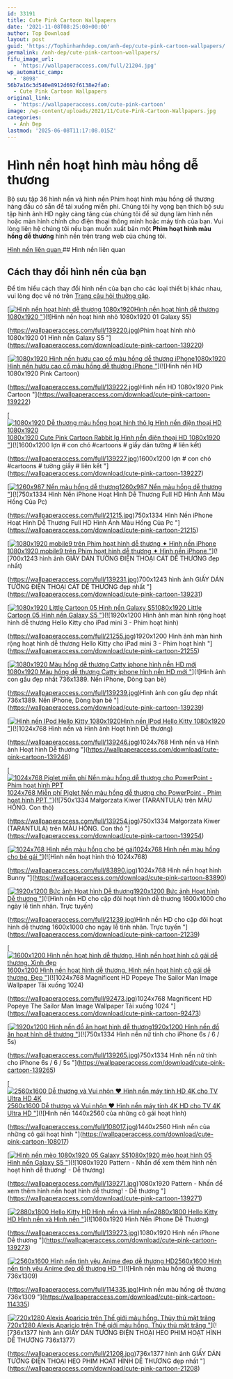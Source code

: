 ```yaml
---
id: 33191
title: Cute Pink Cartoon Wallpapers
date: '2021-11-08T08:25:08+00:00'
author: Top Download
layout: post
guid: 'https://Tophinhanhdep.com/anh-dep/cute-pink-cartoon-wallpapers/'
permalink: /anh-dep/cute-pink-cartoon-wallpapers/
fifu_image_url:
  - 'https://wallpaperaccess.com/full/21204.jpg'
wp_automatic_camp:
  - '8098'
56b7a16c3d540e8912d692f6138e2fa0:
  - Cute Pink Cartoon Wallpapers
original_link:
  - 'https://wallpaperaccess.com/cute-pink-cartoon'
image: /wp-content/uploads/2021/11/Cute-Pink-Cartoon-Wallpapers.jpg
categories:
  - Ảnh Đẹp
lastmod: '2025-06-08T11:17:08.015Z'
---
```

# Hình nền hoạt hình màu hồng dễ thương

Bộ sưu tập 36 hình nền và hình nền Phim hoạt hình màu hồng dễ thương hàng đầu có sẵn để tải xuống miễn phí. Chúng tôi hy vọng bạn thích bộ sưu tập hình ảnh HD ngày càng tăng của chúng tôi để sử dụng làm hình nền hoặc màn hình chính cho điện thoại thông minh hoặc máy tính của bạn. Vui lòng liên hệ chúng tôi nếu bạn muốn xuất bản một **Phim hoạt hình màu hồng dễ thương** hình nền trên trang web của chúng tôi.

[Hình nền liên quan ](#related) ## Hình nền liên quan

## Cách thay đổi hình nền của bạn

Để tìm hiểu cách thay đổi hình nền của bạn cho các loại thiết bị khác nhau, vui lòng đọc về nó trên [Trang câu hỏi thường gặp](https://tophinhanhdep.com/faq/).

  
[[![Hình nền hoạt hình dễ thương 1080x1920](https://wallpaperaccess.com/full/21204.jpg)Hình nền hoạt hình dễ thương 1080x1920 "](https://wallpaperaccess.com/download/cute-pink-cartoon-21204)](![Hình nền hoạt hình nhỏ 1080x1920 01 Galaxy S5)

(https://wallpaperaccess.com/full/139220.jpg)Phim hoạt hình nhỏ 1080x1920 01 Hình nền Galaxy S5 "](https://wallpaperaccess.com/download/cute-pink-cartoon-139220)

[[![1080x1920 Hình nền hươu cao cổ màu hồng dễ thương iPhone](https://wallpaperaccess.com/full/114399.jpg)1080x1920 Hình nền hươu cao cổ màu hồng dễ thương iPhone "](https://wallpaperaccess.com/download/cute-pink-cartoon-114399)](![Hình nền HD 1080x1920 Pink Cartoon)

(https://wallpaperaccess.com/full/139222.jpg)Hình nền HD 1080x1920 Pink Cartoon "](https://wallpaperaccess.com/download/cute-pink-cartoon-139222)

[[![1080x1920 Dễ thương màu hồng hoạt hình thỏ lg Hình nền điện thoại HD 1080x1920](https://wallpaperaccess.com/full/139226.jpg)1080x1920 Cute Pink Cartoon Rabbit lg Hình nền điện thoại HD 1080x1920 "](https://wallpaperaccess.com/download/cute-pink-cartoon-139226)](![1600x1200 lợn # con chó #cartoons # giấy dán tường # liên kết)

(https://wallpaperaccess.com/full/139227.jpg)1600x1200 lợn # con chó #cartoons # tường giấy # liên kết "](https://wallpaperaccess.com/download/cute-pink-cartoon-139227)

[[![1260x987 Nền màu hồng dễ thương](https://wallpaperaccess.com/full/139228.jpg)1260x987 Nền màu hồng dễ thương "](https://wallpaperaccess.com/download/cute-pink-cartoon-139228)](![750x1334 Hình Nền iPhone Hoạt Hình Dễ Thương Full HD Hình Ảnh Màu Hồng Của Pc)

(https://wallpaperaccess.com/full/21215.jpg)750x1334 Hình Nền iPhone Hoạt Hình Dễ Thương Full HD Hình Ảnh Màu Hồng Của Pc "](https://wallpaperaccess.com/download/cute-pink-cartoon-21215)

[[![1080x1920 mobile9 trên Phim hoạt hình dễ thương ✦ Hình nền iPhone](https://wallpaperaccess.com/full/21191.jpg)1080x1920 mobile9 trên Phim hoạt hình dễ thương ✦ Hình nền iPhone "](https://wallpaperaccess.com/download/cute-pink-cartoon-21191)](![700x1243 hình ảnh GIẤY DÁN TƯỜNG ĐIỆN THOẠI CÁT DỄ THƯƠNG đẹp nhất)

(https://wallpaperaccess.com/full/139231.jpg)700x1243 hình ảnh GIẤY DÁN TƯỜNG ĐIỆN THOẠI CÁT DỄ THƯƠNG đẹp nhất "](https://wallpaperaccess.com/download/cute-pink-cartoon-139231)

[[![1080x1920 Little Cartoon 05 Hình nền Galaxy S5](https://wallpaperaccess.com/full/139232.jpg)1080x1920 Little Cartoon 05 Hình nền Galaxy S5 "](https://wallpaperaccess.com/download/cute-pink-cartoon-139232)](![1920x1200 Hình ảnh màn hình rộng hoạt hình dễ thương Hello Kitty cho iPad mini 3 - Phim hoạt hình)

(https://wallpaperaccess.com/full/21255.jpg)1920x1200 Hình ảnh màn hình rộng hoạt hình dễ thương Hello Kitty cho iPad mini 3 - Phim hoạt hình "](https://wallpaperaccess.com/download/cute-pink-cartoon-21255)

[[![1080x1920 Màu hồng dễ thương Catty iphone hình nền HD mới](https://wallpaperaccess.com/full/139236.jpg)1080x1920 Màu hồng dễ thương Catty iphone hình nền HD mới "](https://wallpaperaccess.com/download/cute-pink-cartoon-139236)](![Hình ảnh con gấu đẹp nhất 736x1389.  Nền iPhone, Dòng bạn bè)

(https://wallpaperaccess.com/full/139239.jpg)Hình ảnh con gấu đẹp nhất 736x1389. Nền iPhone, Dòng bạn bè "](https://wallpaperaccess.com/download/cute-pink-cartoon-139239)

[[![Hình nền IPod Hello Kitty 1080x1920](https://wallpaperaccess.com/full/139245.jpg)Hình nền IPod Hello Kitty 1080x1920 "](https://wallpaperaccess.com/download/cute-pink-cartoon-139245)](![1024x768 Hình nền và Hình ảnh Hoạt hình Dễ thương)

(https://wallpaperaccess.com/full/139246.jpg)1024x768 Hình nền và Hình ảnh Hoạt hình Dễ thương "](https://wallpaperaccess.com/download/cute-pink-cartoon-139246)

[[![1024x768 Piglet miễn phí Nền màu hồng dễ thương cho PowerPoint - Phim hoạt hình PPT](https://wallpaperaccess.com/full/139249.jpg)1024x768 Miễn phí Piglet Nền màu hồng dễ thương cho PowerPoint - Phim hoạt hình PPT "](https://wallpaperaccess.com/download/cute-pink-cartoon-139249)](![750x1334 Małgorzata Kiwer (TARANTULA) trên MÀU HỒNG.  Con thỏ)

(https://wallpaperaccess.com/full/139254.jpg)750x1334 Małgorzata Kiwer (TARANTULA) trên MÀU HỒNG. Con thỏ "](https://wallpaperaccess.com/download/cute-pink-cartoon-139254)

[[![1024x768 Hình nền màu hồng cho bé gái](https://wallpaperaccess.com/full/139255.jpg)1024x768 Hình nền màu hồng cho bé gái "](https://wallpaperaccess.com/download/cute-pink-cartoon-139255)](![Hình nền hoạt hình thỏ 1024x768)

(https://wallpaperaccess.com/full/83890.jpg)1024x768 Hình nền hoạt hình Bunny "](https://wallpaperaccess.com/download/cute-pink-cartoon-83890)

[[![1920x1200 Bức ảnh Hoạt hình Dễ thương](https://wallpaperaccess.com/full/105852.jpg)1920x1200 Bức ảnh Hoạt hình Dễ thương "](https://wallpaperaccess.com/download/cute-pink-cartoon-105852)](![Hình nền HD cho cặp đôi hoạt hình dễ thương 1600x1000 cho ngày lễ tình nhân.  Trực tuyến)

(https://wallpaperaccess.com/full/21239.jpg)Hình nền HD cho cặp đôi hoạt hình dễ thương 1600x1000 cho ngày lễ tình nhân. Trực tuyến "](https://wallpaperaccess.com/download/cute-pink-cartoon-21239)

[[![1600x1200 Hình nền hoạt hình dễ thương, Hình nền hoạt hình cô gái dễ thương.  Xinh đẹp](https://wallpaperaccess.com/full/139262.jpg)1600x1200 Hình nền hoạt hình dễ thương, Hình nền hoạt hình cô gái dễ thương. Đẹp "](https://wallpaperaccess.com/download/cute-pink-cartoon-139262)](![1024x768 Magnificent HD Popeye The Sailor Man Image Wallpaper Tải xuống 1024)

(https://wallpaperaccess.com/full/92473.jpg)1024x768 Magnificent HD Popeye The Sailor Man Image Wallpaper Tải xuống 1024 "](https://wallpaperaccess.com/download/cute-pink-cartoon-92473)

[[![1920x1200 Hình nền đồ ăn hoạt hình dễ thương](https://wallpaperaccess.com/full/2287.jpg)1920x1200 Hình nền đồ ăn hoạt hình dễ thương "](https://wallpaperaccess.com/download/cute-pink-cartoon-2287)](![750x1334 Hình nền nữ tính cho iPhone 6s / 6 / 5s)

(https://wallpaperaccess.com/full/139265.jpg)750x1334 Hình nền nữ tính cho iPhone 6s / 6 / 5s "](https://wallpaperaccess.com/download/cute-pink-cartoon-139265)

[[![2560x1600 Dễ thương và Vui nhộn ❤ Hình nền máy tính HD 4K cho TV Ultra HD 4K](https://wallpaperaccess.com/full/112625.jpg)2560x1600 Dễ thương và Vui nhộn ❤ Hình nền máy tính 4K HD cho TV 4K Ultra HD "](https://wallpaperaccess.com/download/cute-pink-cartoon-112625)](![Hình nền 1440x2560 của những cô gái hoạt hình)

(https://wallpaperaccess.com/full/108017.jpg)1440x2560 Hình nền của những cô gái hoạt hình "](https://wallpaperaccess.com/download/cute-pink-cartoon-108017)

[[![Hình nền mèo 1080x1920 05 Galaxy S5](https://wallpaperaccess.com/full/21216.jpg)1080x1920 mèo hoạt hình 05 Hình nền Galaxy S5 "](https://wallpaperaccess.com/download/cute-pink-cartoon-21216)](![1080x1920 Pattern - Nhấn để xem thêm hình nền hoạt hình dễ thương!  - Dễ thương)

(https://wallpaperaccess.com/full/139271.jpg)1080x1920 Pattern - Nhấn để xem thêm hình nền hoạt hình dễ thương! - Dễ thương "](https://wallpaperaccess.com/download/cute-pink-cartoon-139271)

[[![2880x1800 Hello Kitty HD Hình nền và Hình nền](https://wallpaperaccess.com/full/53768.png)2880x1800 Hello Kitty HD Hình nền và Hình nền "](https://wallpaperaccess.com/download/cute-pink-cartoon-53768)](![1080x1920 Hình Nền iPhone Dễ Thương)

(https://wallpaperaccess.com/full/139273.jpg)1080x1920 Hình nền iPhone Dễ thương "](https://wallpaperaccess.com/download/cute-pink-cartoon-139273)

[[![2560x1600 Hình nền tình yêu Anime đẹp dễ thương HD](https://wallpaperaccess.com/full/139278.jpg)2560x1600 Hình nền tình yêu Anime đẹp dễ thương HD "](https://wallpaperaccess.com/download/cute-pink-cartoon-139278)](![Hình nền màu hồng dễ thương 736x1309)

(https://wallpaperaccess.com/full/114335.jpg)Hình nền màu hồng dễ thương 736x1309 "](https://wallpaperaccess.com/download/cute-pink-cartoon-114335)

[[![720x1280 Alexis Aparicio trên Thế giới màu hồng.  Thủy thủ mặt trăng](https://wallpaperaccess.com/full/139284.jpg)720x1280 Alexis Aparicio trên Thế giới màu hồng. Thủy thủ mặt trăng "](https://wallpaperaccess.com/download/cute-pink-cartoon-139284)](![736x1377 hình ảnh GIẤY DÁN TƯỜNG ĐIỆN THOẠI HEO PHIM HOẠT HÌNH DỄ THƯƠNG 736x1377)

(https://wallpaperaccess.com/full/21208.jpg)736x1377 hình ảnh GIẤY DÁN TƯỜNG ĐIỆN THOẠI HEO PHIM HOẠT HÌNH DỄ THƯƠNG đẹp nhất "](https://wallpaperaccess.com/download/cute-pink-cartoon-21208)
